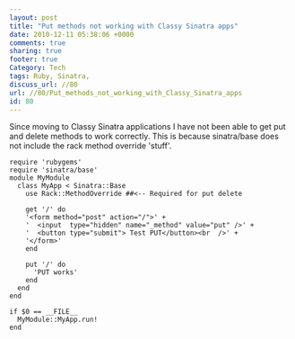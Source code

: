 ```yaml
---
layout: post
title: "Put methods not working with Classy Sinatra apps"
date: 2010-12-11 05:38:06 +0000 
comments: true
sharing: true
footer: true
Category: Tech
tags: Ruby, Sinatra,
discuss_url: //80
url: //80/Put_methods_not_working_with_Classy_Sinatra_apps
id: 80
---
```

Since moving to Classy Sinatra applications I have not been able to get put and delete methods to work correctly. This is because sinatra/base does not include the rack method override 'stuff'.

    require 'rubygems'
    require 'sinatra/base'
    module MyModule
      class MyApp < Sinatra::Base
        use Rack::MethodOverride ##<-- Required for put delete
      
        get '/' do
        '<form method="post" action="/">' + 
        '  <input  type="hidden" name="_method" value="put" />' +
        '  <button type="submit"> Test PUT</button><br  />' +
        '</form>'
        end

        put '/' do
          'PUT works'
        end
      end
    end

    if $0 == __FILE__
      MyModule::MyApp.run!
    end



